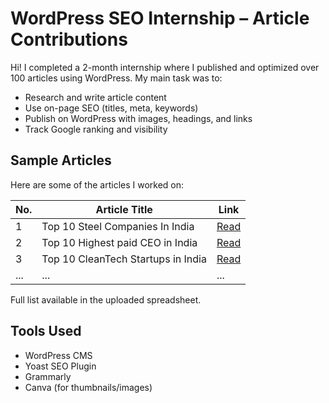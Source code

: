 # WordPress SEO Internship – Article Contributions

Hi! I completed a 2-month internship where I published and optimized over 100 articles using WordPress. My main task was to:
- Research and write article content
- Use on-page SEO (titles, meta, keywords)
- Publish on WordPress with images, headings, and links
- Track Google ranking and visibility

## Sample Articles
Here are some of the articles I worked on:

| No. | Article Title | Link |
|-----|---------------|------|
| 1 |Top 10 Steel Companies In India | [Read](https://indianewsbulletin.in/top-10-steel-companies-in-india/) |
| 2 | Top 10 Highest paid CEO in India| [Read](https://indianewsbulletin.in/meet-top-10-wealthiest-ceos-in-india/) |
| 3 | Top 10 CleanTech Startups in India | [Read](https://indianewsbulletin.in/top-10-cleantech-startups-in-india/) |
| ... | ... | ... |

 Full list available in the uploaded spreadsheet.

## Tools Used
- WordPress CMS
- Yoast SEO Plugin
- Grammarly
- Canva (for thumbnails/images)
